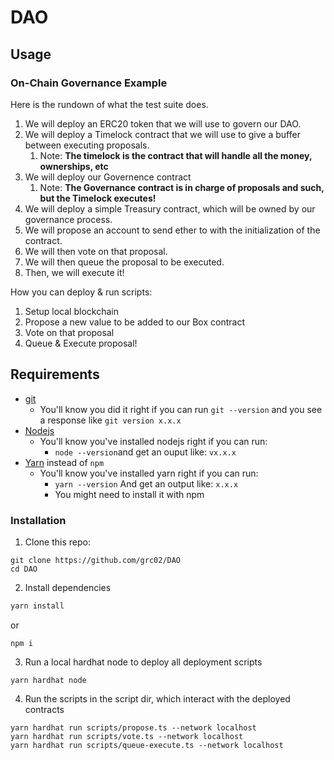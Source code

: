 # DAO

## Usage

### On-Chain Governance Example

Here is the rundown of what the test suite does.

1. We will deploy an ERC20 token that we will use to govern our DAO.
2. We will deploy a Timelock contract that we will use to give a buffer between executing proposals.
   1. Note: **The timelock is the contract that will handle all the money, ownerships, etc**
3. We will deploy our Governence contract
   1. Note: **The Governance contract is in charge of proposals and such, but the Timelock executes!**
4. We will deploy a simple Treasury contract, which will be owned by our governance process.
5. We will propose an account to send ether to with the initialization of the contract.
6. We will then vote on that proposal.
7. We will then queue the proposal to be executed.
8. Then, we will execute it!

How you can deploy & run scripts:

1. Setup local blockchain
2. Propose a new value to be added to our Box contract
3. Vote on that proposal
4. Queue & Execute proposal!

## Requirements

- [git](https://git-scm.com/book/en/v2/Getting-Started-Installing-Git)
  - You'll know you did it right if you can run `git --version` and you see a response like `git version x.x.x`
- [Nodejs](https://nodejs.org/en/)
  - You'll know you've installed nodejs right if you can run:
    - `node --version`and get an ouput like: `vx.x.x`
- [Yarn](https://classic.yarnpkg.com/lang/en/docs/install/) instead of `npm`
  - You'll know you've installed yarn right if you can run:
    - `yarn --version` And get an output like: `x.x.x`
    - You might need to install it with npm

### Installation

1. Clone this repo:

```
git clone https://github.com/grc02/DAO
cd DAO
```

2. Install dependencies

```sh
yarn install
```

or

```
npm i
```

3. Run a local hardhat node to deploy all deployment scripts

```
yarn hardhat node
```

4. Run the scripts in the script dir, which interact with the deployed contracts

```
yarn hardhat run scripts/propose.ts --network localhost
yarn hardhat run scripts/vote.ts --network localhost
yarn hardhat run scripts/queue-execute.ts --network localhost
```
